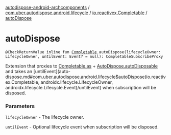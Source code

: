 [autodispose-android-archcomponents](../../index.md) / [com.uber.autodispose.android.lifecycle](../index.md) / [io.reactivex.Completable](index.md) / [autoDispose](./auto-dispose.md)

# autoDispose

`@CheckReturnValue inline fun `[`Completable`](http://reactivex.io/RxJava/2.x/javadoc/io/reactivex/Completable.html)`.autoDispose(lifecycleOwner: LifecycleOwner, untilEvent: Event? = null): CompletableSubscribeProxy`

Extension that proxies to [Completable.as](http://reactivex.io/RxJava/2.x/javadoc/io/reactivex/Completable.html) + [AutoDispose.autoDisposable](#) and takes an [untilEvent](auto-dispose.md#com.uber.autodispose.android.lifecycle$autoDispose(io.reactivex.Completable, androidx.lifecycle.LifecycleOwner, androidx.lifecycle.Lifecycle.Event)/untilEvent) when
subscription will be disposed.

### Parameters

`lifecycleOwner` - The lifecycle owner.

`untilEvent` - Optional lifecycle event when subscription will be disposed.